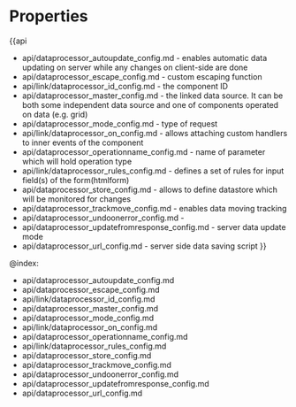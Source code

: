 Properties
==========

{{api
- api/dataprocessor_autoupdate_config.md - enables automatic data updating on server while any changes on client-side are done
- api/dataprocessor_escape_config.md - custom escaping function
- api/link/dataprocessor_id_config.md - the component ID
- api/dataprocessor_master_config.md - the linked data source. It can be both some independent data source and one of components operated on data (e.g. grid)
- api/dataprocessor_mode_config.md - type of request
- api/link/dataprocessor_on_config.md - allows attaching custom handlers to inner events of the component
- api/dataprocessor_operationname_config.md - name of parameter which will hold operation type
- api/link/dataprocessor_rules_config.md - defines a set of rules for input field(s) of the form(htmlform)
- api/dataprocessor_store_config.md - allows to define datastore which will be monitored for changes
- api/dataprocessor_trackmove_config.md - enables data moving tracking
- api/dataprocessor_undoonerror_config.md - 
- api/dataprocessor_updatefromresponse_config.md - server data update mode
- api/dataprocessor_url_config.md - server side data saving script
}}

@index:
- api/dataprocessor_autoupdate_config.md
- api/dataprocessor_escape_config.md
- api/link/dataprocessor_id_config.md
- api/dataprocessor_master_config.md
- api/dataprocessor_mode_config.md
- api/link/dataprocessor_on_config.md
- api/dataprocessor_operationname_config.md
- api/link/dataprocessor_rules_config.md
- api/dataprocessor_store_config.md
- api/dataprocessor_trackmove_config.md
- api/dataprocessor_undoonerror_config.md
- api/dataprocessor_updatefromresponse_config.md
- api/dataprocessor_url_config.md

